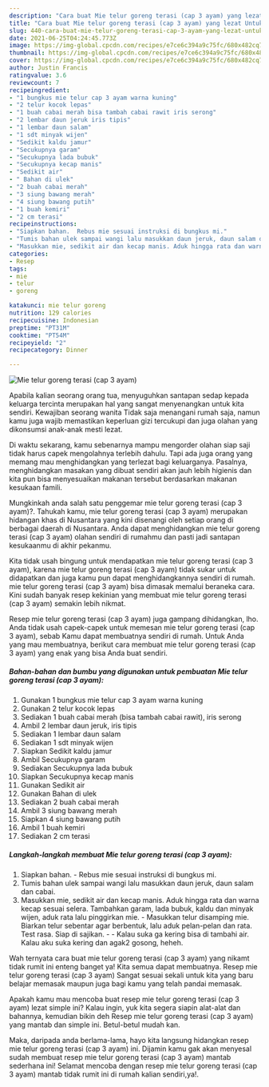 ```yaml
---
description: "Cara buat Mie telur goreng terasi (cap 3 ayam) yang lezat Untuk Jualan"
title: "Cara buat Mie telur goreng terasi (cap 3 ayam) yang lezat Untuk Jualan"
slug: 440-cara-buat-mie-telur-goreng-terasi-cap-3-ayam-yang-lezat-untuk-jualan
date: 2021-06-25T04:24:45.773Z
image: https://img-global.cpcdn.com/recipes/e7ce6c394a9c75fc/680x482cq70/mie-telur-goreng-terasi-cap-3-ayam-foto-resep-utama.jpg
thumbnail: https://img-global.cpcdn.com/recipes/e7ce6c394a9c75fc/680x482cq70/mie-telur-goreng-terasi-cap-3-ayam-foto-resep-utama.jpg
cover: https://img-global.cpcdn.com/recipes/e7ce6c394a9c75fc/680x482cq70/mie-telur-goreng-terasi-cap-3-ayam-foto-resep-utama.jpg
author: Justin Francis
ratingvalue: 3.6
reviewcount: 7
recipeingredient:
- "1 bungkus mie telur cap 3 ayam warna kuning"
- "2 telur kocok lepas"
- "1 buah cabai merah bisa tambah cabai rawit iris serong"
- "2 lembar daun jeruk iris tipis"
- "1 lembar daun salam"
- "1 sdt minyak wijen"
- "Sedikit kaldu jamur"
- "Secukupnya garam"
- "Secukupnya lada bubuk"
- "Secukupnya kecap manis"
- "Sedikit air"
- " Bahan di ulek"
- "2 buah cabai merah"
- "3 siung bawang merah"
- "4 siung bawang putih"
- "1 buah kemiri"
- "2 cm terasi"
recipeinstructions:
- "Siapkan bahan.  Rebus mie sesuai instruksi di bungkus mi."
- "Tumis bahan ulek sampai wangi lalu masukkan daun jeruk, daun salam dan cabai."
- "Masukkan mie, sedikit air dan kecap manis. Aduk hingga rata dan warna kecap sesuai selera. Tambahkan garam, lada bubuk, kaldu dan minyak wijen, aduk rata lalu pinggirkan mie. Masukkan telur disamping mie. Biarkan telur sebentar agar berbentuk, lalu aduk pelan-pelan dan rata. Test rasa. Siap di sajikan.   Kalau suka ga kering bisa di tambahi air. Kalau aku suka kering dan agak2 gosong, heheh."
categories:
- Resep
tags:
- mie
- telur
- goreng

katakunci: mie telur goreng 
nutrition: 129 calories
recipecuisine: Indonesian
preptime: "PT31M"
cooktime: "PT54M"
recipeyield: "2"
recipecategory: Dinner

---
```



![Mie telur goreng terasi (cap 3 ayam)](https://img-global.cpcdn.com/recipes/e7ce6c394a9c75fc/680x482cq70/mie-telur-goreng-terasi-cap-3-ayam-foto-resep-utama.jpg)

Apabila kalian seorang orang tua, menyuguhkan santapan sedap kepada keluarga tercinta merupakan hal yang sangat menyenangkan untuk kita sendiri. Kewajiban seorang  wanita Tidak saja menangani rumah saja, namun kamu juga wajib memastikan keperluan gizi tercukupi dan juga olahan yang dikonsumsi anak-anak mesti lezat.

Di waktu  sekarang, kamu sebenarnya mampu mengorder olahan siap saji tidak harus capek mengolahnya terlebih dahulu. Tapi ada juga orang yang memang mau menghidangkan yang terlezat bagi keluarganya. Pasalnya, menghidangkan masakan yang dibuat sendiri akan jauh lebih higienis dan kita pun bisa menyesuaikan makanan tersebut berdasarkan makanan kesukaan famili. 



Mungkinkah anda salah satu penggemar mie telur goreng terasi (cap 3 ayam)?. Tahukah kamu, mie telur goreng terasi (cap 3 ayam) merupakan hidangan khas di Nusantara yang kini disenangi oleh setiap orang di berbagai daerah di Nusantara. Anda dapat menghidangkan mie telur goreng terasi (cap 3 ayam) olahan sendiri di rumahmu dan pasti jadi santapan kesukaanmu di akhir pekanmu.

Kita tidak usah bingung untuk mendapatkan mie telur goreng terasi (cap 3 ayam), karena mie telur goreng terasi (cap 3 ayam) tidak sukar untuk didapatkan dan juga kamu pun dapat menghidangkannya sendiri di rumah. mie telur goreng terasi (cap 3 ayam) bisa dimasak memalui beraneka cara. Kini sudah banyak resep kekinian yang membuat mie telur goreng terasi (cap 3 ayam) semakin lebih nikmat.

Resep mie telur goreng terasi (cap 3 ayam) juga gampang dihidangkan, lho. Anda tidak usah capek-capek untuk memesan mie telur goreng terasi (cap 3 ayam), sebab Kamu dapat membuatnya sendiri di rumah. Untuk Anda yang mau membuatnya, berikut cara membuat mie telur goreng terasi (cap 3 ayam) yang enak yang bisa Anda buat sendiri.

<!--inarticleads1-->

##### Bahan-bahan dan bumbu yang digunakan untuk pembuatan Mie telur goreng terasi (cap 3 ayam):

1. Gunakan 1 bungkus mie telur cap 3 ayam warna kuning
1. Gunakan 2 telur kocok lepas
1. Sediakan 1 buah cabai merah (bisa tambah cabai rawit), iris serong
1. Ambil 2 lembar daun jeruk, iris tipis
1. Sediakan 1 lembar daun salam
1. Sediakan 1 sdt minyak wijen
1. Siapkan Sedikit kaldu jamur
1. Ambil Secukupnya garam
1. Sediakan Secukupnya lada bubuk
1. Siapkan Secukupnya kecap manis
1. Gunakan Sedikit air
1. Gunakan  Bahan di ulek
1. Sediakan 2 buah cabai merah
1. Ambil 3 siung bawang merah
1. Siapkan 4 siung bawang putih
1. Ambil 1 buah kemiri
1. Sediakan 2 cm terasi




<!--inarticleads2-->

##### Langkah-langkah membuat Mie telur goreng terasi (cap 3 ayam):

1. Siapkan bahan.  - Rebus mie sesuai instruksi di bungkus mi.
1. Tumis bahan ulek sampai wangi lalu masukkan daun jeruk, daun salam dan cabai.
1. Masukkan mie, sedikit air dan kecap manis. Aduk hingga rata dan warna kecap sesuai selera. Tambahkan garam, lada bubuk, kaldu dan minyak wijen, aduk rata lalu pinggirkan mie. - Masukkan telur disamping mie. Biarkan telur sebentar agar berbentuk, lalu aduk pelan-pelan dan rata. Test rasa. Siap di sajikan.  -  - Kalau suka ga kering bisa di tambahi air. Kalau aku suka kering dan agak2 gosong, heheh.




Wah ternyata cara buat mie telur goreng terasi (cap 3 ayam) yang nikamt tidak rumit ini enteng banget ya! Kita semua dapat membuatnya. Resep mie telur goreng terasi (cap 3 ayam) Sangat sesuai sekali untuk kita yang baru belajar memasak maupun juga bagi kamu yang telah pandai memasak.

Apakah kamu mau mencoba buat resep mie telur goreng terasi (cap 3 ayam) lezat simple ini? Kalau ingin, yuk kita segera siapin alat-alat dan bahannya, kemudian bikin deh Resep mie telur goreng terasi (cap 3 ayam) yang mantab dan simple ini. Betul-betul mudah kan. 

Maka, daripada anda berlama-lama, hayo kita langsung hidangkan resep mie telur goreng terasi (cap 3 ayam) ini. Dijamin kamu gak akan menyesal sudah membuat resep mie telur goreng terasi (cap 3 ayam) mantab sederhana ini! Selamat mencoba dengan resep mie telur goreng terasi (cap 3 ayam) mantab tidak rumit ini di rumah kalian sendiri,ya!.

